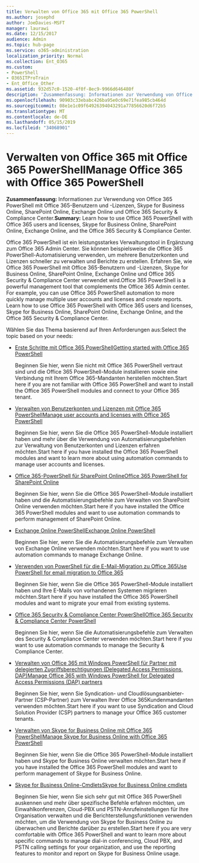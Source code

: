 ```yaml
---
title: Verwalten von Office 365 mit Office 365 PowerShell
ms.author: josephd
author: JoeDavies-MSFT
manager: laurawi
ms.date: 12/15/2017
audience: Admin
ms.topic: hub-page
ms.service: o365-administration
localization_priority: Normal
ms.collection: Ent_O365
ms.custom:
- PowerShell
- O365ITProTrain
- Ent_Office_Other
ms.assetid: 932d57c0-1520-4f0f-8ec9-9966d646480f
description: 'Zusammenfassung: Informationen zur Verwendung von Office 365 PowerShell mit Office 365-Benutzern und -Lizenzen, Skype for Business Online, SharePoint Online, Exchange Online und Office 365 Security & Compliance Center.'
ms.openlocfilehash: 90903c33ebabc426ba95e0c69e71fea985cb464d
ms.sourcegitcommit: 08e1e1c09f64926394043291a77856620d6f72b5
ms.translationtype: MT
ms.contentlocale: de-DE
ms.lasthandoff: 05/15/2019
ms.locfileid: "34068901"
---
```

# <a name="manage-office-365-with-office-365-powershell"></a><span data-ttu-id="35ca2-103">Verwalten von Office 365 mit Office 365 PowerShell</span><span class="sxs-lookup"><span data-stu-id="35ca2-103">Manage Office 365 with Office 365 PowerShell</span></span>

 <span data-ttu-id="35ca2-104">**Zusammenfassung:** Informationen zur Verwendung von Office 365 PowerShell mit Office 365-Benutzern und -Lizenzen, Skype for Business Online, SharePoint Online, Exchange Online und Office 365 Security & Compliance Center.</span><span class="sxs-lookup"><span data-stu-id="35ca2-104">**Summary:** Learn how to use Office 365 PowerShell with Office 365 users and licenses, Skype for Business Online, SharePoint Online, Exchange Online, and the Office 365 Security & Compliance Center.</span></span>
  
<span data-ttu-id="35ca2-p101">Office 365 PowerShell ist ein leistungsstarkes Verwaltungstool in Ergänzung zum Office 365 Admin Center. Sie können beispielsweise die Office 365 PowerShell-Automatisierung verwenden, um mehrere Benutzerkonten und Lizenzen schneller zu verwalten und Berichte zu erstellen. Erfahren Sie, wie Office 365 PowerShell mit Office 365-Benutzern und -Lizenzen, Skype for Business Online, SharePoint Online, Exchange Online und Office 365 Security & Compliance Center verwendet wird.</span><span class="sxs-lookup"><span data-stu-id="35ca2-p101">Office 365 PowerShell is a powerful management tool that complements the Office 365 Admin center. For example, you can use Office 365 PowerShell automation to more quickly manage multiple user accounts and licenses and create reports. Learn how to use Office 365 PowerShell with Office 365 users and licenses, Skype for Business Online, SharePoint Online, Exchange Online, and the Office 365 Security & Compliance Center.</span></span>
  
<span data-ttu-id="35ca2-108">Wählen Sie das Thema basierend auf Ihren Anforderungen aus:</span><span class="sxs-lookup"><span data-stu-id="35ca2-108">Select the topic based on your needs:</span></span>
  
- [<span data-ttu-id="35ca2-109">Erste Schritte mit Office 365 PowerShell</span><span class="sxs-lookup"><span data-stu-id="35ca2-109">Getting started with Office 365 PowerShell</span></span>](getting-started-with-office-365-powershell.md)

    <span data-ttu-id="35ca2-110">Beginnen Sie hier, wenn Sie nicht mit Office 365 PowerShell vertraut sind und die Office 365 PowerShell-Module installieren sowie eine Verbindung mit Ihrem Office 365-Mandanten herstellen möchten.</span><span class="sxs-lookup"><span data-stu-id="35ca2-110">Start here if you are not familiar with Office 365 PowerShell and want to install the Office 365 PowerShell modules and connect to your Office 365 tenant.</span></span>

- [<span data-ttu-id="35ca2-111">Verwalten von Benutzerkonten und Lizenzen mit Office 365 PowerShell</span><span class="sxs-lookup"><span data-stu-id="35ca2-111">Manage user accounts and licenses with Office 365 PowerShell</span></span>](manage-user-accounts-and-licenses-with-office-365-powershell.md)

    <span data-ttu-id="35ca2-112">Beginnen Sie hier, wenn Sie die Office 365 PowerShell-Module installiert haben und mehr über die Verwendung von Automatisierungsbefehlen zur Verwaltung von Benutzerkonten und Lizenzen erfahren möchten.</span><span class="sxs-lookup"><span data-stu-id="35ca2-112">Start here if you have installed the Office 365 PowerShell modules and want to learn more about using automation commands to manage user accounts and licenses.</span></span>

- [<span data-ttu-id="35ca2-113">Office 365-PowerShell für SharePoint Online</span><span class="sxs-lookup"><span data-stu-id="35ca2-113">Office 365 PowerShell for SharePoint Online</span></span>](https://technet.microsoft.com/library/fp161362.aspx)

    <span data-ttu-id="35ca2-114">Beginnen Sie hier, wenn Sie die Office 365 PowerShell-Module installiert haben und die Automatisierungsbefehle zum Verwalten von SharePoint Online verwenden möchten.</span><span class="sxs-lookup"><span data-stu-id="35ca2-114">Start here if you have installed the Office 365 PowerShell modules and want to use automation commands to perform management of SharePoint Online.</span></span>

- [<span data-ttu-id="35ca2-115">Exchange Online PowerShell</span><span class="sxs-lookup"><span data-stu-id="35ca2-115">Exchange Online PowerShell</span></span>](https://docs.microsoft.com/powershell/exchange/exchange-online/exchange-online-powershell)

    <span data-ttu-id="35ca2-116">Beginnen Sie hier, wenn Sie die Automatisierungsbefehle zum Verwalten von Exchange Online verwenden möchten.</span><span class="sxs-lookup"><span data-stu-id="35ca2-116">Start here if you want to use automation commands to manage Exchange Online.</span></span>

- [<span data-ttu-id="35ca2-117">Verwenden von PowerShell für die E-Mail-Migration zu Office 365</span><span class="sxs-lookup"><span data-stu-id="35ca2-117">Use PowerShell for email migration to Office 365</span></span>](use-powershell-for-email-migration-to-office-365.md)

    <span data-ttu-id="35ca2-118">Beginnen Sie hier, wenn Sie die Office 365 PowerShell-Module installiert haben und Ihre E-Mails von vorhandenen Systemen migrieren möchten.</span><span class="sxs-lookup"><span data-stu-id="35ca2-118">Start here if you have installed the Office 365 PowerShell modules and want to migrate your email from existing systems.</span></span>

- [<span data-ttu-id="35ca2-119">Office 365 Security & Compliance Center PowerShell</span><span class="sxs-lookup"><span data-stu-id="35ca2-119">Office 365 Security & Compliance Center PowerShell</span></span>](https://docs.microsoft.com/powershell/exchange/office-365-scc/office-365-scc-powershell)

    <span data-ttu-id="35ca2-120">Beginnen Sie hier, wenn Sie die Automatisierungsbefehle zum Verwalten des Security & Compliance Center verwenden möchten.</span><span class="sxs-lookup"><span data-stu-id="35ca2-120">Start here if you want to use automation commands to manage the Security & Compliance Center.</span></span>

- [<span data-ttu-id="35ca2-121">Verwalten von Office 365 mit Windows PowerShell für Partner mit delegierten Zugriffsberechtigungen (Delegated Access Permissions, DAP)</span><span class="sxs-lookup"><span data-stu-id="35ca2-121">Manage Office 365 with Windows PowerShell for Delegated Access Permissions (DAP) partners</span></span>](manage-office-365-with-windows-powershell-for-delegated-access-permissions-dap-p.md)

    <span data-ttu-id="35ca2-122">Beginnen Sie hier, wenn Sie Syndication- und Cloudlösungsanbieter-Partner (CSP-Partner) zum Verwalten Ihrer Office 365Kundenmandanten verwenden möchten.</span><span class="sxs-lookup"><span data-stu-id="35ca2-122">Start here if you want to use Syndication and Cloud Solution Provider (CSP) partners to manage your Office 365 customer tenants.</span></span>

- [<span data-ttu-id="35ca2-123">Verwalten von Skype for Business Online mit Office 365 PowerShell</span><span class="sxs-lookup"><span data-stu-id="35ca2-123">Manage Skype for Business Online with Office 365 PowerShell</span></span>](manage-skype-for-business-online-with-office-365-powershell.md)

    <span data-ttu-id="35ca2-124">Beginnen Sie hier, wenn Sie die Office 365 PowerShell-Module installiert haben und Skype for Business Online verwalten möchten.</span><span class="sxs-lookup"><span data-stu-id="35ca2-124">Start here if you have installed the Office 365 PowerShell modules and want to perform management of Skype for Business Online.</span></span>

- [<span data-ttu-id="35ca2-125">Skype for Business Online-Cmdlets</span><span class="sxs-lookup"><span data-stu-id="35ca2-125">Skype for Business Online cmdlets</span></span>](https://technet.microsoft.com/library/mt228132.aspx)

    <span data-ttu-id="35ca2-126">Beginnen Sie hier, wenn Sie sich sehr gut mit Office 365 PowerShell auskennen und mehr über spezifische Befehle erfahren möchten, um Einwahlkonferenzen, Cloud-PBX und PSTN-Anrufeinstellungen für Ihre Organisation verwalten und die Berichterstellungsfunktionen verwenden möchten, um die Verwendung von Skype for Business Online zu überwachen und Berichte darüber zu erstellen.</span><span class="sxs-lookup"><span data-stu-id="35ca2-126">Start here if you are very comfortable with Office 365 PowerShell and want to learn more about specific commands to manage dial-in conferencing, Cloud PBX, and PSTN calling settings for your organization, and use the reporting features to monitor and report on Skype for Business Online usage.</span></span>
